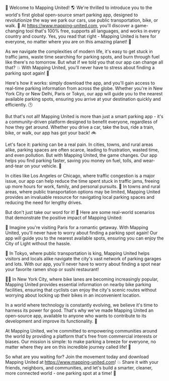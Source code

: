 🎉 Welcome to Mapping United! 🌎 We're thrilled to introduce you to the world's first global open-source smart parking app, designed to revolutionize the way we park our cars, use public transportation, bike, or walk. 🚀 At https://www.mapping-united.com, you'll discover a game-changing tool that's 100% free, supports all languages, and works in every country and county. Yes, you read that right - Mapping United is here for everyone, no matter where you are on this amazing planet! 🌟

As we navigate the complexities of modern life, it's easy to get stuck in traffic jams, waste time searching for parking spots, and burn through fuel like there's no tomorrow. But what if we told you that our app can change all that? 💥 With Mapping United, you'll never have to stress about finding a parking spot again! 🙌

Here's how it works: simply download the app, and you'll gain access to real-time parking information from across the globe. Whether you're in New York City or New Delhi, Paris or Tokyo, our app will guide you to the nearest available parking spots, ensuring you arrive at your destination quickly and efficiently. 🕒

But that's not all! Mapping United is more than just a smart parking app - it's a community-driven platform designed to benefit everyone, regardless of how they get around. Whether you drive a car, take the bus, ride a train, bike, or walk, our app has got your back! 🚲

Let's face it: parking can be a real pain. In cities, towns, and rural areas alike, parking spaces are often scarce, leading to frustration, wasted time, and even pollution. But with Mapping United, the game changes. Our app helps you find parking faster, saving you money on fuel, tolls, and wear-and-tear on your vehicle. 🚗

In cities like Los Angeles or Chicago, where traffic congestion is a major issue, our app can help reduce the time spent stuck in traffic jams, freeing up more hours for work, family, and personal pursuits. 💼 In towns and rural areas, where public transportation options may be limited, Mapping United provides an invaluable resource for navigating local parking spaces and reducing the need for lengthy drives.

But don't just take our word for it! 🤔 Here are some real-world scenarios that demonstrate the positive impact of Mapping United:

🌆 Imagine you're visiting Paris for a romantic getaway. With Mapping United, you'll never have to worry about finding a parking spot again! Our app will guide you to the nearest available spots, ensuring you can enjoy the City of Light without the hassle.

🚂 In Tokyo, where public transportation is king, Mapping United helps visitors and locals alike navigate the city's vast network of parking garages and lots. With our app, you'll never have to worry about finding a spot near your favorite ramen shop or sushi restaurant!

🏃‍♀️ In New York City, where bike lanes are becoming increasingly popular, Mapping United provides essential information on nearby bike parking facilities, ensuring that cyclists can enjoy the city's scenic routes without worrying about locking up their bikes in an inconvenient location.

In a world where technology is constantly evolving, we believe it's time to harness its power for good. That's why we've made Mapping United an open-source app, available to anyone who wants to contribute to its development and improve its functionality. 🤝

At Mapping United, we're committed to empowering communities around the world by providing a platform that's free from commercial interests or biases. Our mission is simple: to make parking a breeze for everyone, no matter where they are on this incredible journey called life! 🌟

So what are you waiting for? Join the movement today and download Mapping United at https://www.mapping-united.com! 💥 Share it with your friends, neighbors, and communities, and let's build a smarter, cleaner, more connected world - one parking spot at a time! 🚀